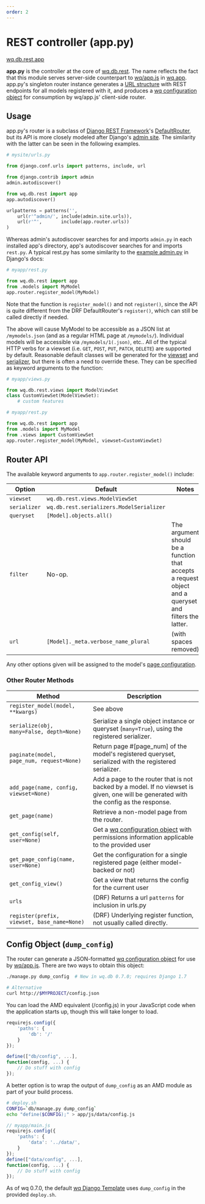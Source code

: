 ```yaml
---
order: 2
---
```


REST controller (app.py)
========================

[wq.db.rest.app]

**app.py** is the controller at the core of [wq.db.rest].  The name reflects the fact that this module serves server-side counterpart to [wq/app.js] in [wq.app].  app.py's singleton router instance generates a [URL structure] with REST endpoints for all models registered with it, and produces a [wq configuration object] for consumption by wq/app.js' client-side router.

## Usage

app.py's router is a subclass of [Django REST Framework]'s [DefaultRouter], but its API is more closely modeled after Django's [admin site].  The similarity with the latter can be seen in the following examples.

```python
# mysite/urls.py

from django.conf.urls import patterns, include, url

from django.contrib import admin
admin.autodiscover()

from wq.db.rest import app
app.autodiscover()

urlpatterns = patterns('',
    url(r'^admin/', include(admin.site.urls)),
    url(r'^',       include(app.router.urls))
)
```

Whereas admin's autodiscover searches for and imports `admin.py` in each installed app's directory, app's autodiscover searches for and imports `rest.py`.  A typical rest.py has some similarity to the [example admin.py] in Django's docs:

```python
# myapp/rest.py

from wq.db.rest import app
from .models import MyModel
app.router.register_model(MyModel)
```

Note that the function is `register_model()` and not `register()`, since the API is quite different from the DRF DefaultRouter's `register()`, which can still be called directly if needed.

The above will cause MyModel to be accessible as a JSON list at `/mymodels.json` (and as a regular HTML page at `/mymodels/`).  Individual models will be accessible via `/mymodels/1(.json)`, etc..  All of the typical HTTP verbs for a viewset (i.e. `GET`, `POST`, `PUT`, `PATCH`, `DELETE`) are supported by default.  Reasonable default classes will be generated for the [viewset] and [serializer], but there is often a need to override these.  They can be specified as keyword arguments to the function:

```python
# myapp/views.py

from wq.db.rest.views import ModelViewSet
class CustomViewSet(ModelViewSet):
    # custom features
```
```python
# myapp/rest.py

from wq.db.rest import app
from .models import MyModel
from .views import CustomViewSet
app.router.register_model(MyModel, viewset=CustomViewSet)
```

## Router API

The available keyword arguments to `app.router.register_model()` include:

| Option | Default | Notes |
|--------|---------|-------|
| `viewset` | `wq.db.rest.views.ModelViewSet` | |
| `serializer` | `wq.db.rest.serializers.ModelSerializer` | |
| `queryset` | `[Model].objects.all()` | |
| `filter` | No-op. | The argument should be a function that accepts a request object and a queryset and filters the latter. |
| `url` | `[Model]._meta.verbose_name_plural` | (with spaces removed) |

Any other options given will be assigned to the model's [page configuration].

### Other Router Methods
| Method | Description |
|--------|-------------|
| `register_model(model, **kwargs)` | See above
| `serialize(obj, many=False, depth=None)` | Serialize a single object instance or queryset (`many=True`), using the registered serializer.
| `paginate(model, page_num, request=None)` | Return page #[page_num] of the model's registered queryset, serialized with the registered serializer.
| `add_page(name, config, viewset=None)` | Add a page to the router that is not backed by a model.  If no viewset is given, one will be generated with the config as the response.
| `get_page(name)` | Retrieve a non-model page from the router.
| `get_config(self, user=None)` | Get a [wq configuration object] with permissions information applicable to the provided user
| `get_page_config(name, user=None)` | Get the configuration for a single registered page (either model-backed or not)
| `get_config_view()` | Get a view that returns the config for the current user
| `urls` | (DRF) Returns a url `patterns` for inclusion in urls.py
| `register(prefix, viewset, base_name=None)` | (DRF) Underlying register function, not usually called directly.

## Config Object (`dump_config`)

The router can generate a JSON-formatted [wq configuration object] for use by [wq/app.js].  There are two ways to obtain this object:

```bash
./manage.py dump_config  # New in wq.db 0.7.0; requires Django 1.7

# Alternative
curl http://$MYPROJECT/config.json
```

You can load the AMD equivalent (/config.js) in your JavaScript code when the application starts up, though this will take longer to load.

```javascript
requirejs.config({
    'paths': {
        'db': '/'
    }
});

define(["db/config", ...],
function(config, ...) {
    // Do stuff with config
});
```

A better option is to wrap the output of `dump_config` as an AMD module as part of your build process.

```bash
# deploy.sh
CONFIG=`db/manage.py dump_config`
echo "define($CONFIG);" > app/js/data/config.js
```

```javascript
// myapp/main.js
requirejs.config({
    'paths': {
        'data': '../data/',
    }
});
define(["data/config", ...],
function(config, ...) {
    // Do stuff with config
});
```

As of wq 0.7.0, the default [wq Django Template] uses `dump_config` in the provided `deploy.sh`.

[wq.db.rest.app]: https://github.com/wq/wq.db/blob/master/rest/app.py
[wq.db.rest]: http://wq.io/docs/about-rest
[wq/app.js]: http://wq.io/docs/app-js
[wq.app]: http://wq.io/wq.app
[URL structure]: http://wq.io/docs/url-structure
[wq configuration object]: http://wq.io/docs/config
[Django REST Framework]: http://django-rest-framework.org/
[DefaultRouter]: http://django-rest-framework.org/api-guide/routers
[admin site]: https://docs.djangoproject.com/en/dev/ref/contrib/admin/
[example admin.py]: https://docs.djangoproject.com/en/dev/ref/contrib/admin/#django.contrib.admin.ModelAdmin
[viewset]: http://wq.io/docs/views
[serializer]: http://wq.io/docs/serializers
[page configuration]: http://wq.io/docs/config
[wq Django Template]: https://github.com/wq/django-wq-template
